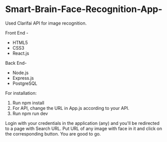 # Smart-Brain-Face-Recognition-App-
Used Clarifai API for image recognition.

Front End -
* HTML5
* CSS3
* React.js

Back End-
* Node.js
* Express.js
* PostgreSQL

For installation:
1. Run npm install
2. For API, change the URL in App.js according to your API.
3. Run npm run dev

Login with your credentials in the application (any) and you'll be redirected to a page with Search URL.
Put URL of any image with face in it and click on the corresponding button.
You are good to go.
